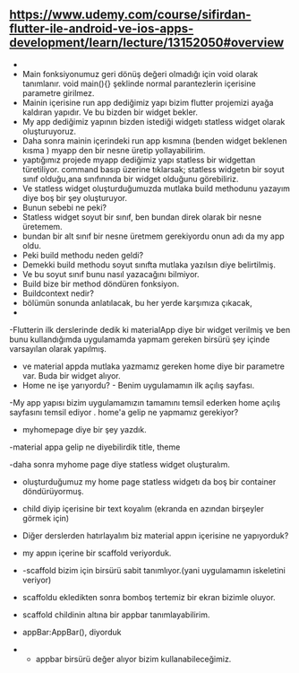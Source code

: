 ##  https://www.udemy.com/course/sifirdan-flutter-ile-android-ve-ios-apps-development/learn/lecture/13152050#overview
- 
- Main fonksiyonumuz geri dönüş değeri olmadığı için void olarak tanımlanır. void main(){} şeklinde normal parantezlerin içerisine parametre girilmez.
- Mainin içerisine run app dediğimiz yapı bizim flutter projemizi ayağa kaldıran yapıdır. Ve bu bizden bir widget bekler.
- My app dediğimiz yapının bizden istediği widgetı statless widget olarak oluşturuyoruz.
- Daha sonra mainin içerindeki run app kısmına (benden widget beklenen kısma ) myapp den bir nesne üretip yollayabilirim.
- yaptığımız projede myapp dediğimiz yapı statless bir widgettan türetiliyor. command basıp üzerine tıklarsak; statless widgetın bir soyut sınıf olduğu,ana sınıfınında bir widget olduğunu görebiliriz.
- Ve statless widget oluşturduğumuzda mutlaka build methodunu yazayım diye boş bir şey oluşturuyor.
- Bunun sebebi ne peki?
- Statless widget soyut bir sınıf, ben bundan direk olarak bir nesne üretemem.
- bundan bir alt sınıf bir nesne üretmem gerekiyordu onun adı da my app oldu.
- Peki build methodu neden geldi?
- Demekki build methodu soyut sınıfta mutlaka yazılsın diye belirtilmiş.
- Ve bu soyut sınıf bunu nasıl yazacağını bilmiyor.
- Build bize bir method döndüren fonksiyon.
- Buildcontext nedir?
- bölümün sonunda anlatılacak, bu her yerde karşımıza çıkacak,
- 
-Flutterin ilk derslerinde dedik ki materialApp diye bir widget verilmiş ve ben bunu kullandığımda uygulamamda yapmam gereken birsürü şey içinde varsayılan olarak yapılmış.
- ve material appda mutlaka yazmamız gereken home diye bir parametre var. Buda bir widget alıyor.
- Home ne işe yarıyordu? - Benim uygulamamın ilk açılış sayfası.

-My app yapısı bizim uygulamamızın tamamını temsil ederken home açılış sayfasını temsil ediyor . home'a gelip ne yapmamız gerekiyor?
- myhomepage diye bir şey yazdık.

-material appa gelip ne diyebilirdik title, theme 

-daha sonra myhome page diye statless widget oluşturalım.
- oluşturduğumuz my home page statless widgetı da boş bir container döndürüyormuş.
- child diyip içerisine bir text koyalım (ekranda en azından birşeyler görmek için)

- Diğer derslerden hatırlayalım biz material appın içerisine ne yapıyorduk?
- my appın içerine bir scaffold veriyorduk.
- -scaffold bizim için birsürü sabit tanımlıyor.(yani uygulamamın iskeletini veriyor)
- scaffoldu ekledikten sonra bomboş tertemiz bir ekran bizimle oluyor.
- scaffold childinin altına bir appbar tanımlayabilirim.
- appBar:AppBar(), diyorduk
- - appbar birsürü değer alıyor bizim kullanabileceğimiz. 

